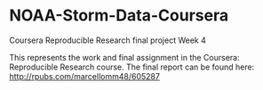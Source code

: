# NOAA-Storm-Data-Coursera
Coursera Reproducible Research final project Week 4

This represents the work and final assignment in the Coursera: Reproducible Research course. The final report can be found here:
http://rpubs.com/marcellomm48/605287
